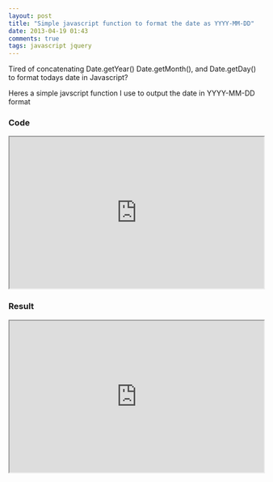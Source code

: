 ```yaml
---
layout: post
title: "Simple javascript function to format the date as YYYY-MM-DD"
date: 2013-04-19 01:43
comments: true
tags: javascript jquery
---
```


Tired of concatenating Date.getYear() Date.getMonth(), and Date.getDay() to format todays date in Javascript?

Heres a simple javscript function I use to output the date in YYYY-MM-DD format

### Code

<iframe
  style="width: 100%; height: 300px"
  src="http://jsfiddle.net/EVF6f/embedded/js,html/light/#JavaScript" >
</iframe>

### Result

<iframe
  style="width: 100%; height: 300px"
   src="http://jsfiddle.net/EVF6f/embedded/result/light/#Result" >
</iframe>

